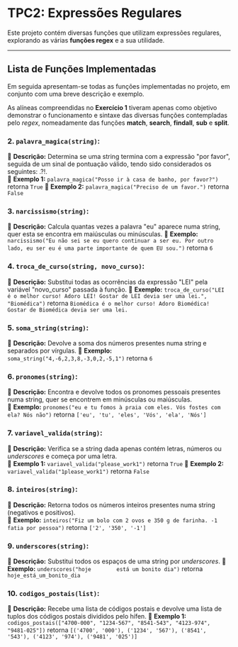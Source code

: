 # TPC2: Expressões Regulares

Este projeto contém diversas funções que utilizam expressões regulares, explorando as várias **funções regex** e a sua utilidade.

---

## **Lista de Funções Implementadas**

Em seguida apresentam-se todas as funções implementadas no projeto, em conjunto com uma breve descrição e exemplo.

As alíneas compreendidas no **Exercício 1** tiveram apenas como objetivo demonstrar o funcionamento e sintaxe das diversas funções contempladas pelo *regex*, nomeadamente das funções **match**, **search**, **findall**, **sub** e **split**.

### 2. **`palavra_magica(string)`:**
🔹 **Descrição:** Determina se uma string termina com a expressão "por favor", seguida de um sinal de pontuação válido, tendo sido considerados os seguintes: .?!.  
🔹 **Exemplo 1:** `palavra_magica("Posso ir à casa de banho, por favor?")` retorna `True`
🔹 **Exemplo 2:** `palavra_magica("Preciso de um favor.")` retorna `False`

### 3. **`narcissismo(string)`:**
🔹 **Descrição:** Calcula quantas vezes a palavra "eu" aparece numa string, quer esta se encontra em maiúsculas ou minúsculas. 
🔹 **Exemplo:** `narcissismo("Eu não sei se eu quero continuar a ser eu. Por outro lado, eu ser eu é uma parte importante de quem EU sou.")` retorna `6`

### 4. **`troca_de_curso(string, novo_curso)`:**
🔹 **Descrição:** Substitui todas as ocorrências da expressão "LEI" pela variável "novo_curso" passada à função.
🔹 **Exemplo:** `troca_de_curso("LEI é o melhor curso! Adoro LEI! Gostar de LEI devia ser uma lei.", "Biomédica")` retorna `Biomédica é o melhor curso! Adoro Biomédica! Gostar de Biomédica devia ser uma lei.`

### 5. **`soma_string(string)`:**
🔹 **Descrição:** Devolve a soma dos números presentes numa string e separados por vírgulas.
🔹 **Exemplo:** `soma_string("4,-6,2,3,8,-3,0,2,-5,1")` retorna `6`

### 6. **`pronomes(string)`:**
🔹 **Descrição:** Encontra e devolve todos os pronomes pessoais presentes numa string, quer se encontrem em minúsculas ou maiúsculas.  
🔹 **Exemplo:** `pronomes("eu e tu fomos à praia com eles. Vós fostes com ela? Nós não")` retorna `['eu', 'tu', 'eles', 'Vós', 'ela', 'Nós']`

### 7. **`variavel_valida(string)`:**
🔹 **Descrição:** Verifica se a string dada apenas contém letras, números ou *underscores* e começa por uma letra.  
🔹 **Exemplo 1:** `variavel_valida("please_work1")` retorna `True`
🔹 **Exemplo 2:** `variavel_valida("1please_work1")` retorna `False`

### 8. **`inteiros(string)`:**
🔹 **Descrição:** Retorna todos os números inteiros presentes numa string (negativos e positivos).  
🔹 **Exemplo:** `inteiros("Fiz um bolo com 2 ovos e 350 g de farinha. -1 fatia por pessoa")` retorna `['2', '350', '-1']`

### 9. **`underscores(string)`:**
🔹 **Descrição:** Substitui todos os espaços de uma string por *underscores*.
🔹 **Exemplo:** `underscores("hoje        está um bonito dia")` retorna `hoje_está_um_bonito_dia`

### 10. **`codigos_postais(list)`:**
🔹 **Descrição:** Recebe uma lista de códigos postais e devolve uma lista de tuplos dos códigos postais divididos pelo hífen.
🔹 **Exemplo 1:** `codigos_postais(["4700-000", "1234-567", "8541-543", "4123-974", "9481-025"])` retorna `[('4700', '000'), ('1234', '567'), ('8541', '543'), ('4123', '974'), ('9481', '025')]`
